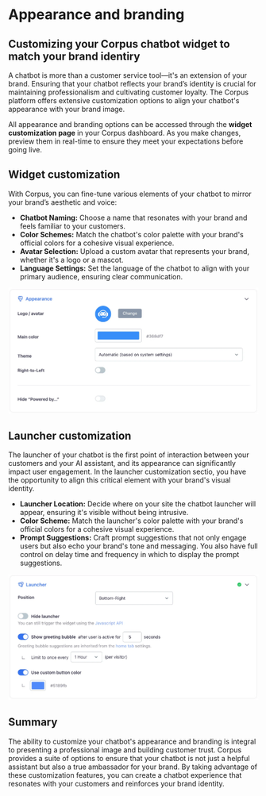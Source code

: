 # Appearance and branding
## Customizing your Corpus chatbot widget to match your brand identiry

A chatbot is more than a customer service tool—it's an extension of your brand. Ensuring that your chatbot reflects your brand’s identity is crucial for maintaining professionalism and cultivating customer loyalty. The Corpus platform offers extensive customization options to align your chatbot's appearance with your brand image.

All appearance and branding options can be accessed through the **widget customization page** in your Corpus dashboard. As you make changes, preview them in real-time to ensure they meet your expectations before going live.


## Widget customization

With Corpus, you can fine-tune various elements of your chatbot to mirror your brand’s aesthetic and voice:

- **Chatbot Naming:** Choose a name that resonates with your brand and feels familiar to your customers.
- **Color Schemes:** Match the chatbot's color palette with your brand's official colors for a cohesive visual experience.
- **Avatar Selection:** Upload a custom avatar that represents your brand, whether it's a logo or a mascot.
- **Language Settings:** Set the language of the chatbot to align with your primary audience, ensuring clear communication.

![Corpus Chat: appearance](../media//appearance.webp)

## Launcher customization

The launcher of your chatbot is the first point of interaction between your customers and your AI assistant, and its appearance can significantly impact user engagement. In the launcher customization sectio, you have the opportunity to align this critical element with your brand's visual identity.

- **Launcher Location:** Decide where on your site the chatbot launcher will appear, ensuring it's visible without being intrusive.
- **Color Scheme:** Match the launcher's color palette with your brand's official colors for a cohesive visual experience.
- **Prompt Suggestions:** Craft prompt suggestions that not only engage users but also echo your brand's tone and messaging. You also have full control on delay time and frequency in which to display the prompt suggestions.


![Corpus Chat: launcher](../media//launcher.webp)

## Summary

The ability to customize your chatbot's appearance and branding is integral to presenting a professional image and building customer trust. Corpus provides a suite of options to ensure that your chatbot is not just a helpful assistant but also a true ambassador for your brand. By taking advantage of these customization features, you can create a chatbot experience that resonates with your customers and reinforces your brand identity.
